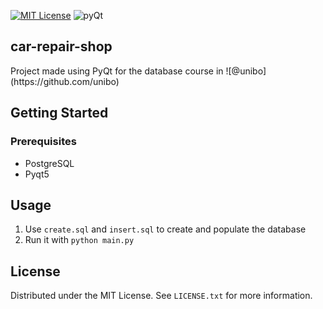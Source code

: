 
[![MIT License][license-shield]][license-url] ![pyQt][pyQt]

  <h2>car-repair-shop</h2>
  <p> Project made using PyQt for the database course in ![@unibo](https://github.com/unibo) </p>

<!-- GETTING STARTED -->
## Getting Started

### Prerequisites

* PostgreSQL
* Pyqt5

<!-- USAGE EXAMPLES -->
## Usage

1. Use `create.sql` and `insert.sql` to create and populate the database
2. Run it with `python main.py`

<!-- LICENSE -->
## License

Distributed under the MIT License. See `LICENSE.txt` for more information.




<!-- MARKDOWN LINKS & IMAGES -->
<!-- https://www.markdownguide.org/basic-syntax/#reference-style-links -->
[pyQt]: https://img.shields.io/badge/pyQt-555555?style=for-the-badge&logo=qt&logoColor=#50f030
[pyqt-url]: https://www.qt.io/
[license-shield]: https://img.shields.io/github/license/othneildrew/Best-README-Template.svg?style=for-the-badge
[license-url]: https://github.com/othneildrew/Best-README-Template/blob/master/LICENSE.txt
